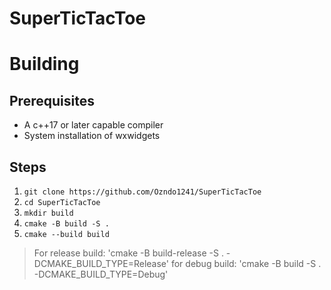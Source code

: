 # SuperTicTacToe

# Building
  ## Prerequisites
  - A c++17 or later capable compiler
  - System installation of wxwidgets

  ## Steps
  
  1) ```git clone https://github.com/Ozndo1241/SuperTicTacToe```
  2) ```cd SuperTicTacToe```
  3) ```mkdir build```
  4) ```cmake -B build -S .```
  5) ```cmake --build build```

  > For release build: 'cmake -B build-release -S . -DCMAKE_BUILD_TYPE=Release'
  > for debug build: 'cmake -B build -S . -DCMAKE_BUILD_TYPE=Debug'
 
